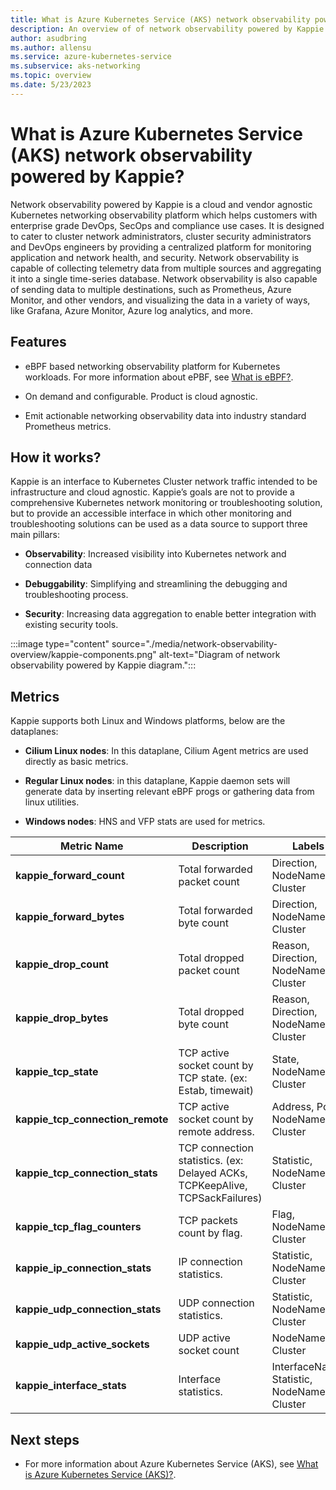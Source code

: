 ```yaml
---
title: What is Azure Kubernetes Service (AKS) network observability powered by Kappie?
description: An overview of of network observability powered by Kappie for Azure Kubernetes Service (AKS).
author: asudbring
ms.author: allensu
ms.service: azure-kubernetes-service
ms.subservice: aks-networking
ms.topic: overview
ms.date: 5/23/2023
---
```


# What is Azure Kubernetes Service (AKS) network observability powered by Kappie?

Network observability powered by Kappie is a cloud and vendor agnostic Kubernetes networking observability platform which helps customers with enterprise grade DevOps, SecOps and compliance use cases. It is designed to cater to cluster network administrators, cluster security administrators and DevOps engineers by providing a centralized platform for monitoring application and network health, and security. Network observability is capable of collecting telemetry data from multiple sources and aggregating it into a single time-series database. Network observability is also capable of sending data to multiple destinations, such as Prometheus, Azure Monitor, and other vendors, and visualizing the data in a variety of ways, like Grafana, Azure Monitor, Azure log analytics, and more.

## Features

* eBPF based networking observability platform for Kubernetes workloads. For more information about ePBF, see [What is eBPF?](https://ebpf.io/what-is-ebpf/#what-is-ebpf).

* On demand and configurable. Product is cloud agnostic.

* Emit actionable networking observability data into industry standard Prometheus metrics.

## How it works?

Kappie is an interface to Kubernetes Cluster network traffic intended to be infrastructure and cloud agnostic. Kappie’s goals are not to provide a comprehensive Kubernetes network monitoring or troubleshooting solution, but to provide an accessible interface in which other monitoring and troubleshooting solutions can be used as a data source to support three main pillars: 

* **Observability**: Increased visibility into Kubernetes network and connection data 

* **Debuggability**: Simplifying and streamlining the debugging and troubleshooting process. 

* **Security**: Increasing data aggregation to enable better integration with existing security tools. 

:::image type="content" source="./media/network-observability-overview/kappie-components.png" alt-text="Diagram of network observability powered by Kappie diagram.":::

## Metrics

Kappie supports both Linux and Windows platforms, below are the dataplanes:

* **Cilium Linux nodes**: In this dataplane, Cilium Agent metrics are used directly as basic metrics.

* **Regular Linux nodes**: in this dataplane, Kappie daemon sets will generate data by inserting relevant eBPF progs or gathering data from linux utilities.

* **Windows nodes**: HNS and VFP stats are used for metrics.

| Metric Name | Description | Labels | Linux | Windows |
|-------------|-------------|--------|-------|---------|
| **kappie_forward_count** | Total forwarded packet count | Direction, NodeName, Cluster | Yes | Yes |
| **kappie_forward_bytes** | Total forwarded byte count | Direction, NodeName, Cluster | Yes | Yes |
| **kappie_drop_count** | Total dropped packet count | Reason, Direction, NodeName, Cluster | Yes | Yes |
| **kappie_drop_bytes** | Total dropped byte count | Reason, Direction, NodeName, Cluster | Yes | Yes |
| **kappie_tcp_state** | TCP active socket count by TCP state. (ex: Estab, timewait) | State, NodeName, Cluster | Yes | Yes |
| **kappie_tcp_connection_remote** | TCP active socket count by remote address. | Address, Port, NodeName, Cluster | Yes | No |
| **kappie_tcp_connection_stats** | TCP connection statistics. (ex: Delayed ACKs, TCPKeepAlive, TCPSackFailures) | Statistic, NodeName, Cluster | Yes | Yes |
| **kappie_tcp_flag_counters** | TCP packets count by flag. | Flag, NodeName, Cluster | Yes | Yes |
| **kappie_ip_connection_stats** | IP connection statistics. | Statistic, NodeName, Cluster | Yes | No |
| **kappie_udp_connection_stats** | UDP connection statistics. | Statistic, NodeName, Cluster | Yes | No |
| **kappie_udp_active_sockets** | UDP active socket count | NodeName, Cluster | Yes | No |
| **kappie_interface_stats** | Interface statistics. | InterfaceName, Statistic, NodeName, Cluster | Yes | Yes |

## Next steps

- For more information about Azure Kubernetes Service (AKS), see [What is Azure Kubernetes Service (AKS)?](/azure/aks/intro-kubernetes).